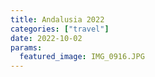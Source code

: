 ```yaml
---
title: Andalusia 2022
categories: ["travel"]
date: 2022-10-02
params:
  featured_image: IMG_0916.JPG
---
```


